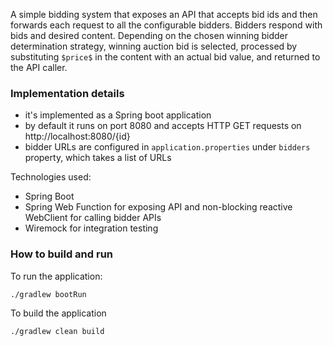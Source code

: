 A simple bidding system that exposes an API that accepts bid ids and then forwards each request to all the configurable bidders. Bidders respond with bids and desired content. Depending on the chosen winning bidder determination strategy, winning auction bid is selected, processed by substituting `$price$` in the content with an actual bid value, and returned to the API caller.

### Implementation details

- it's implemented as a Spring boot application
- by default it runs on port 8080 and accepts HTTP GET requests on http://localhost:8080/{id}
- bidder URLs are configured in `application.properties` under `bidders` property, which takes a list of URLs

Technologies used:
- Spring Boot
- Spring Web Function for exposing API and non-blocking reactive WebClient for calling bidder APIs
- Wiremock for integration testing

### How to build and run

To run the application:

`./gradlew bootRun`

To build the application

`./gradlew clean build`
